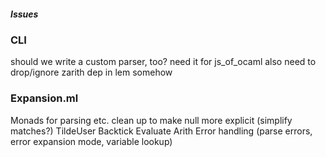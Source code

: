 ##### Issues

### CLI

should we write a custom parser, too?
  need it for js_of_ocaml
  also need to drop/ignore zarith dep in lem somehow

### Expansion.ml

Monads for parsing etc.
clean up to make null more explicit (simplify matches?)
TildeUser
Backtick
Evaluate Arith
Error handling (parse errors, error expansion mode, variable lookup)

